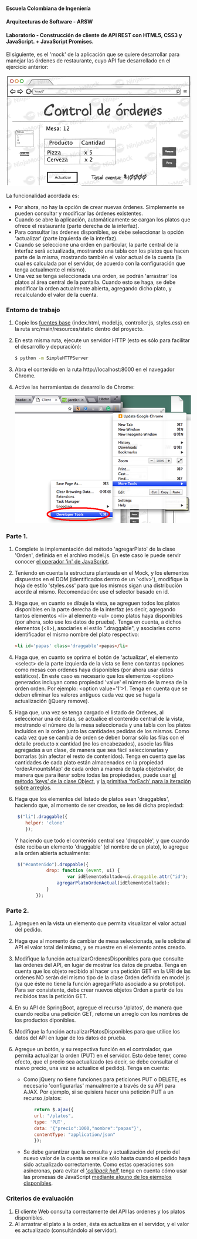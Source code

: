 #### Escuela Colombiana de Ingeniería
#### Arquitecturas de Software - ARSW
#### Laboratorio - Construcción de cliente de API REST con HTML5, CSS3 y JavaScript. + JavaScript Promises.

El siguiente, es el 'mock' de la aplicación que se quiere desarrollar para manejar las órdenes de restaurante, cuyo API fue desarrollado en el ejercicio anterior:


![](img/mock.png)

La funcionalidad acordada es:

* Por ahora, no hay la opción de crear nuevas órdenes. Simplemente se pueden consultar y modificar las órdenes existentes.
* Cuando se abre la aplicación, automáticamente se cargan los platos que ofrece el restaurante (parte derecha de la interfaz).
* Para consultar las órdenes disponibles, se debe seleccionar la opción 'actualizar' (parte izquierda de la interfaz).
* Cuando se seleccione una orden en particular, la parte central de la interfaz será actualizada, mostrando una tabla con los platos que hacen parte de la misma, mostrando también el valor actual de la cuenta (la cual es calculada por el servidor, de acuerdo con la configuración que tenga actualmente el mismo).
* Una vez se tenga seleccionada una orden, se podrán 'arrastrar' los platos al área central de la pantalla. Cuando esto se haga, se debe modificar la orden actualmente abierta, agregando dicho plato, y recalculando el valor de la cuenta.


### Entorno de trabajo

1. Copie los [fuentes base](client_source.zip) (index.html, model.js, controller.js, styles.css) en la ruta  src/main/resources/static dentro del proyecto.
2. En esta misma ruta, ejecute un servidor HTTP (esto es sólo para facilitar el desarrollo y depuración):

	```bash
	$ python -m SimpleHTTPServer
	```
3. Abra el contenido en la ruta http://localhost:8000 en el navegador Chrome.
4. Active las herramientas de desarrollo de Chrome:

	![](img/devtool.png)


### Parte 1.

1. Complete la implementación del método 'agregarPlato' de la clase 'Orden', definida en el archivo model.js. En este caso le puede servir conocer [el operador 'in' de JavaScript](https://developer.mozilla.org/en-US/docs/Web/JavaScript/Reference/Operators/in).
1. Teniendo en cuenta la estructura planteada en el Mock, y los elementos dispuestos en el DOM (identificados dentro de un '\<div>'), modifique la hoja de estilo 'styles.css' para que los mismos sigan una distribución acorde al mismo. Recomendación: use el selector basado en id.
2. Haga que, en cuanto se dibuje la vista, se agreguen todos los platos disponibles en la parte derecha de la interfaz (es decir, agregando tantos elementos \<li> al elemento \<ul> como platos haya disponibles (por ahora, solo use los datos de prueba). Tenga en cuenta, a dichos elementos (\<li>), asociarles el estilo ".draggable", y asociarles como identificador el mismo nombre del plato respectivo:

	```html
	<li id='papas' class='draggable'>papas</li>
	```
	
3. Haga que, en cuanto se oprima el botón de 'actualizar', el elemento \<select> de la parte izquierda de la vista se llene con tantas opciones como mesas con ordenes haya disponibles (por ahora usar datos estáticos). En este caso es necesario que los elementos \<option> generados incluyan como propiedad 'value' el número de la mesa de la orden orden. Por ejemplo: \<option value='1'>1</option>. Tenga en cuenta que se deben eliminar los valores antíguos cada vez que se haga la actualización (jQuery remove).

4. Haga que, una vez se tenga cargado el listado de Ordenes, al seleccionar una de éstas, se actualice el contenido central de la vista, mostrando el número de la mesa seleccionada y una tabla con los platos incluídos en la orden junto las cantidades pedidas de los mismos. Como cada vez que se cambia de orden se deben borrar sólo las filas con el detalle producto x cantidad (no los encabezados), asocie las filas agregadas a un clase, de manera que sea fácil seleccionarlas y borrarlas (sin afectar el resto de contenidos). Tenga en cuenta que las cantidades de cada plato están almacenados en la propiedad 'orderAmountsMap' de cada orden a manera de tupla objeto/valor, de manera que para iterar sobre todas las propiedades, puede usar [el método 'keys' de la clase Object](https://developer.mozilla.org/es/docs/Web/JavaScript/Referencia/Objetos_globales/Object/keys), y [la primitiva 'forEach' para la iteración sobre arreglos](https://www.w3schools.com/jsref/jsref_forEach.asp).


5. Haga que los elementos del listado de platos sean 'draggables', haciendo que, al momento de ser creados, se les dé dicha propiedad:

	```javascript
	 $("li").draggable({
		helper: 'clone'
	    });	
	```
	
	Y haciendo que todo el contenido central sea 'droppable', y que cuando éste reciba un elemento 'draggable' (el nombre de un plato), lo agregue a la orden abierta actualmente:
   

	```javascript
	 $("#contenido").droppable({
                drop: function (event, ui) { 
	             		var idElementoSoltado=ui.draggable.attr("id");
                    agregarPlatoOrdenActual(idElementoSoltado);
                }
            });
	```

### Parte 2.

1. Agreguen en la vista un elemento que permita visualizar el valor actual del pedido.

2. Haga que al momento de cambiar de mesa seleccionada, se le solicite al API el valor total del mismo, y se muestre en el elemento antes creado.

3. Modifique la función actualizarOrdenesDisponibles para que consulte las órdenes del API, en lugar de mostrar los datos de prueba. Tenga en cuenta que los objeto recibido al hacer una petición GET en la URI de las ordenes NO serán del mismo tipo de la clase Orden definida en model.js (ya que éste no tiene la función agregarPlato asociado a su prototipo). Para ser consistente, debe crear nuevos objetos Orden a partir de los recibidos tras la petición GET.

4. En su API de SpringBoot, agregue el recurso '/platos', de manera que cuando reciba una petición GET, retorne un arreglo con los nombres de los productos diponibles.

5. Modifique la función actualizarPlatosDisponibles para que utilice los datos del API en lugar de los datos de prueba.

4. Agregue un botón, y su respectiva función en el controlador, que permita actualizar la orden (PUT) en el servidor. Esto debe tener, como efecto, que el precio sea actualizado (es decir, se debe consultar el nuevo precio, una vez se actualice el pedido). Tenga en cuenta:

	* Como jQuery no tiene funciones para peticiones PUT o DELETE, es necesario 'configurarlas' manualmente a través de su API para AJAX. Por ejemplo, si se quisiera hacer una petición PUT a un recurso /platos:

		```javascript
		    return $.ajax({
			url: "/platos",
			type: 'PUT',
			data: '{"precio":1000,"nombre":"papas"}',
			contentType: "application/json"
		    });
    
		```

	* Se debe garantizar que la consulta y actualización del precio del nuevo valor de la cuenta se realice sólo hasta cuando el pedido haya sido actualizado correctamente. Como estas operaciones son asíncronas, para evitar el ['_callback hell_'](http://callbackhell.com/) tenga en cuenta cómo usar las promesas de JavaScript [mediante alguno de los ejemplos disponibles](http://codepen.io/hcadavid/pen/jrwdgK).




### Criterios de evaluación

1. El cliente Web consulta correctamente del API las ordenes y los platos disponibles.
2. Al arrastrar el plato a la orden, ésta es actualiza en el servidor, y el valor es actualizado (consultándolo al servidor).
